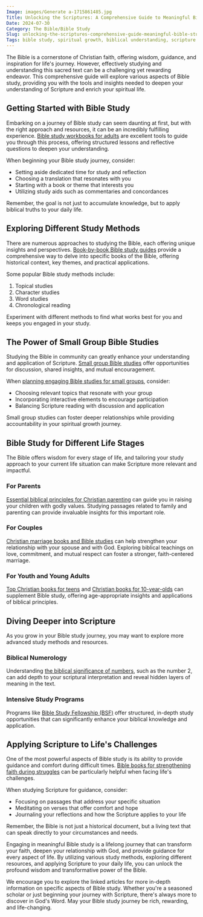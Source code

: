 ```yaml
---
Image: images/Generate a-1715861485.jpg
Title: Unlocking the Scriptures: A Comprehensive Guide to Meaningful Bible Study
Date: 2024-07-30
Category: The Bible/Bible Study
Slug: unlocking-the-scriptures-comprehensive-guide-meaningful-bible-study
Tags: bible study, spiritual growth, biblical understanding, scripture interpretation, Christian education, faith development, small groups, devotionals, biblical principles, pillar
---
```


The Bible is a cornerstone of Christian faith, offering wisdom, guidance, and inspiration for life's journey. However, effectively studying and understanding this sacred text can be a challenging yet rewarding endeavor. This comprehensive guide will explore various aspects of Bible study, providing you with the tools and insights needed to deepen your understanding of Scripture and enrich your spiritual life.

## Getting Started with Bible Study

Embarking on a journey of Bible study can seem daunting at first, but with the right approach and resources, it can be an incredibly fulfilling experience. [Bible study workbooks for adults](/top-bible-study-workbooks-for-adults-enhance-your-spiritual-growth) are excellent tools to guide you through this process, offering structured lessons and reflective questions to deepen your understanding.

When beginning your Bible study journey, consider:

- Setting aside dedicated time for study and reflection
- Choosing a translation that resonates with you
- Starting with a book or theme that interests you
- Utilizing study aids such as commentaries and concordances

Remember, the goal is not just to accumulate knowledge, but to apply biblical truths to your daily life.

## Exploring Different Study Methods

There are numerous approaches to studying the Bible, each offering unique insights and perspectives. [Book-by-book Bible study guides](/ultimate-bible-study-guides-by-book-enhance-your-understanding-and-faith) provide a comprehensive way to delve into specific books of the Bible, offering historical context, key themes, and practical applications.

Some popular Bible study methods include:

1. Topical studies
2. Character studies
3. Word studies
4. Chronological reading

Experiment with different methods to find what works best for you and keeps you engaged in your study.

## The Power of Small Group Bible Studies

Studying the Bible in community can greatly enhance your understanding and application of Scripture. [Small group Bible studies](/ultimate-guide-to-small-group-bible-studies-engage-grow-and-connect) offer opportunities for discussion, shared insights, and mutual encouragement.

When [planning engaging Bible studies for small groups](/ultimate-guide-to-planning-engaging-and-fruitful-bible-studies-for-small-groups), consider:

- Choosing relevant topics that resonate with your group
- Incorporating interactive elements to encourage participation
- Balancing Scripture reading with discussion and application

Small group studies can foster deeper relationships while providing accountability in your spiritual growth journey.

## Bible Study for Different Life Stages

The Bible offers wisdom for every stage of life, and tailoring your study approach to your current life situation can make Scripture more relevant and impactful.

### For Parents

[Essential biblical principles for Christian parenting](/5-essential-biblical-principles-for-christian-parenting) can guide you in raising your children with godly values. Studying passages related to family and parenting can provide invaluable insights for this important role.

### For Couples

[Christian marriage books and Bible studies](/ultimate-christian-marriage-books-strengthen-your-relationship-with-god-in-5-essential-steps) can help strengthen your relationship with your spouse and with God. Exploring biblical teachings on love, commitment, and mutual respect can foster a stronger, faith-centered marriage.

### For Youth and Young Adults

[Top Christian books for teens](/top-christian-books-for-teens-cultivating-faith-in-young-hearts) and [Christian books for 10-year-olds](/top-10-christian-books-for-10-year-olds-a-comprehensive-guide-for-parents) can supplement Bible study, offering age-appropriate insights and applications of biblical principles.

## Diving Deeper into Scripture

As you grow in your Bible study journey, you may want to explore more advanced study methods and resources.

### Biblical Numerology

Understanding [the biblical significance of numbers](/unveiling-the-biblical-significance-of-the-number-2-a-comprehensive-guide-for-christian-readers), such as the number 2, can add depth to your scriptural interpretation and reveal hidden layers of meaning in the text.

### Intensive Study Programs

Programs like [Bible Study Fellowship (BSF)](/unveiling-the-power-of-bible-study-fellowship-bsf-a-comprehensive-guide-to-spiritual-growth) offer structured, in-depth study opportunities that can significantly enhance your biblical knowledge and application.

## Applying Scripture to Life's Challenges

One of the most powerful aspects of Bible study is its ability to provide guidance and comfort during difficult times. [Bible books for strengthening faith during struggles](/top-bible-books-for-strengthening-faith-during-struggles) can be particularly helpful when facing life's challenges.

When studying Scripture for guidance, consider:

- Focusing on passages that address your specific situation
- Meditating on verses that offer comfort and hope
- Journaling your reflections and how the Scripture applies to your life

Remember, the Bible is not just a historical document, but a living text that can speak directly to your circumstances and needs.



Engaging in meaningful Bible study is a lifelong journey that can transform your faith, deepen your relationship with God, and provide guidance for every aspect of life. By utilizing various study methods, exploring different resources, and applying Scripture to your daily life, you can unlock the profound wisdom and transformative power of the Bible.

We encourage you to explore the linked articles for more in-depth information on specific aspects of Bible study. Whether you're a seasoned scholar or just beginning your journey with Scripture, there's always more to discover in God's Word. May your Bible study journey be rich, rewarding, and life-changing.